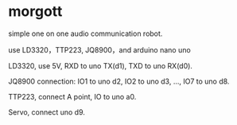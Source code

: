 # morgott

simple one on one audio communication robot. 

use LD3320，TTP223, JQ8900，and arduino nano uno

LD3320, use 5V, RXD to uno TX(d1), TXD to uno RX(d0). 

JQ8900 connection:
IO1 to uno d2, IO2 to uno d3, ..., IO7 to uno d8.

TTP223, connect A point, IO to uno a0. 

Servo, connect uno d9. 
